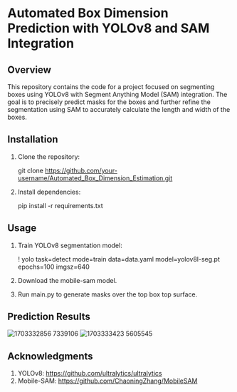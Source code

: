 # Automated Box Dimension Prediction with YOLOv8 and SAM Integration

## Overview

This repository contains the code for a project focused on segmenting boxes using YOLOv8 with Segment Anything Model (SAM) integration. The goal is to precisely predict masks for the boxes and further refine the segmentation using SAM to accurately calculate the length and width of the boxes.

## Installation
1. Clone the repository:

   git clone https://github.com/your-username/Automated_Box_Dimension_Estimation.git

2. Install dependencies:

   pip install -r requirements.txt

## Usage
1. Train YOLOv8 segmentation model:

   ! yolo task=detect mode=train data=data.yaml model=yolov8l-seg.pt epochs=100 imgsz=640

2. Download the mobile-sam model.

3. Run main.py to generate masks over the top box top surface.
   

## Prediction Results 

![1703332856 7339106](https://github.com/a-r-p-i-t/neometry/assets/99071325/6c871434-9c84-4937-8348-b2c3a97ad718)
![1703333423 5605545](https://github.com/a-r-p-i-t/neometry/assets/99071325/298e42f8-8bc0-45cf-8509-601d80c6c962)

## Acknowledgments

1. YOLOv8: https://github.com/ultralytics/ultralytics
2. Mobile-SAM: https://github.com/ChaoningZhang/MobileSAM
   


      


